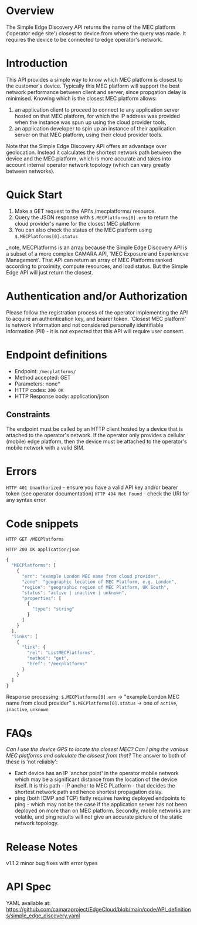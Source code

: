 # Overview
The Simple Edge Discovery API returns the name of the MEC platform ('operator edge site') closest to device from where the query was made. It requires the device to be connected to edge operator's network.

# Introduction	
This API provides a simple way to know which MEC platform is closest to the customer's device. Typically this MEC platform will support the best network performance between client and server, since propgation delay is minimised. Knowing which is the closest MEC platform allows:
1. an application client to proceed to connect to any application server hosted on that MEC platform, for which the IP address was provided when the instance was spun up using the cloud provider tools, 
2. an application developer to spin up an instance of their application server on that MEC platform, using their cloud provider tools.

Note that the Simple Edge Discovery API offers an advantage over geolocation. Instead it calculates the shortest network path between the device and the MEC platform, which is more accurate and takes into account internal operator network topology (which can vary greatly between networks).

# Quick Start	
1. Make a GET request to the API's /mecplatforms/ resource.
2. Query the JSON response with `$.MECPlatforms[0].ern` to return the cloud provider's name for the closest MEC platform
3. You can also check the status of the MEC platform using `$.MECPlatforms[0].status`

_note, MECPlatforms is an array because the Simple Edge Discovery API is a subset of a more complex CAMARA API, 'MEC Exposure and Experiencve Management'. That API can return an array of MEC Platforms ranked according to proximity, compute resources, and load status. But the Simple Edge API will just return the closest.

# Authentication and/or Authorization		
Please follow the registration process of the operator implementing the API to acquire an authentication key, and bearer token.
'Closest MEC platform' is network information and not considered personally identifiable information (PII) - it is not expected that this API will require user consent.


# Endpoint definitions	
- Endpoint: `/mecplatforms/`
- Method accepted: GET
- Parameters: none*
- HTTP codes: `200 OK`
- HTTP Response body: application/json

## Constraints
The endpoint must be called by an HTTP client hosted by a device that is attached to the operator's network. If the operator only provides a cellular (mobile) edge platform, then the device must be attached to the operator's mobile network with a valid SIM.

# Errors	
`HTTP 401 Unauthorized` - ensure you have a valid API key and/or bearer token (see operator documentation)
`HTTP 404 Not Found` - check the URI for any syntax error

# Code snippets	

`HTTP GET /MECPlatforms`

`HTTP 200 OK application/json`

```javascript
{
  "MECPlatforms": [
    {
      "ern": "example London MEC name from cloud provider",
      "zone": "geographic location of MEC Platform, e.g. London",
      "region": "geographic region of MEC Platform, UK South",
      "status": "active | inactive | unknown",
      "properties": [
        {
          "type": "string"
        }
      ]
    }
  ],
  "links": [
    {
      "link": {
        "rel": "ListMECPlatforms",
        "method": "get",
        "href": "/mecplatforms"
      }
    }
  ]
}

```

Response processing:
`$.MECPlatforms[0].ern` -> "example London MEC name from cloud provider"
`$.MECPlatforms[0].status` -> one of `active`, `inactive`, `unknown`

# FAQs	
_Can I use the device GPS to locate the closest MEC?_
_Can I ping the various MEC platforms and calculate the closest from that?_
The answer to both of these is 'not reliably':
- Each device has an IP 'anchor point' in the operator mobile network which may be a significant distance from the location of the device itself. It is this path - IP anchor to MEC PLatform - that decides the shortest network path and hence shortest propagation delay.
- ping (both ICMP and TCP) fistly requires having deployed endpoints to ping - which may not be the case if the application server has not been deployed on more than on MEC platform. Secondly, mobile networks are volatile, and ping results will not give an accurate picture of the static network topology. 

# Release Notes	
v1.1.2 minor bug fixes with error types

# API Spec
YAML available at: https://github.com/camaraproject/EdgeCloud/blob/main/code/API_definitions/simple_edge_discovery.yaml
